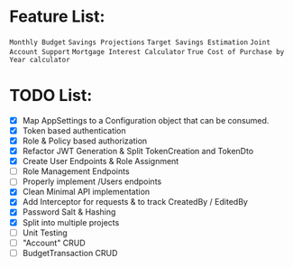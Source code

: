 # Feature List:
`Monthly Budget` `Savings Projections` `Target Savings Estimation`
`Joint Account Support` `Mortgage Interest Calculator` `True Cost of Purchase by Year calculator`

# TODO List:

- [X] Map AppSettings to a Configuration object that can be consumed.
- [X] Token based authentication
- [X] Role & Policy based authorization
- [X] Refactor JWT Generation & Split TokenCreation and TokenDto
- [X] Create User Endpoints & Role Assignment
- [ ] Role Management Endpoints
- [ ] Properly implement /Users endpoints
- [X] Clean Minimal API implementation
- [X] Add Interceptor for requests & to track CreatedBy / EditedBy
- [X] Password Salt & Hashing
- [X] Split into multiple projects
- [ ] Unit Testing
- [ ] "Account" CRUD
- [ ] BudgetTransaction CRUD
